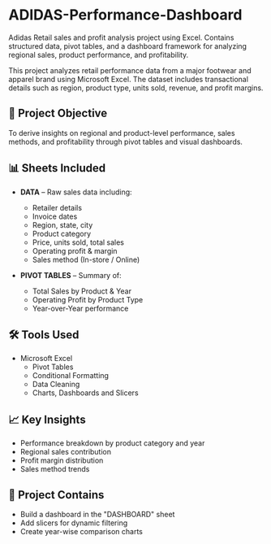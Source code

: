 # ADIDAS-Performance-Dashboard
 Adidas Retail sales and profit analysis project using Excel. Contains structured data, pivot tables, and a dashboard framework for analyzing regional sales, product performance, and profitability.

This project analyzes retail performance data from a major footwear and apparel brand using Microsoft Excel. The dataset includes transactional details such as region, product type, units sold, revenue, and profit margins.

## 📌 Project Objective

To derive insights on regional and product-level performance, sales methods, and profitability through pivot tables and visual dashboards.

## 📊 Sheets Included

- **DATA** – Raw sales data including:
  - Retailer details
  - Invoice dates
  - Region, state, city
  - Product category
  - Price, units sold, total sales
  - Operating profit & margin
  - Sales method (In-store / Online)

- **PIVOT TABLES** – Summary of:
  - Total Sales by Product & Year
  - Operating Profit by Product Type
  - Year-over-Year performance


## 🛠 Tools Used

- Microsoft Excel
  - Pivot Tables
  - Conditional Formatting
  - Data Cleaning
  - Charts, Dashboards and Slicers

## 📈 Key Insights

- Performance breakdown by product category and year
- Regional sales contribution
- Profit margin distribution
- Sales method trends

## 🧩 Project Contains

- Build a dashboard in the "DASHBOARD" sheet
- Add slicers for dynamic filtering
- Create year-wise comparison charts
